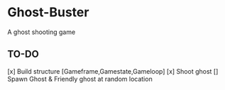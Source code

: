 # Ghost-Buster
A ghost shooting game

## TO-DO
[x] Build structure [Gameframe,Gamestate,Gameloop]
[x] Shoot ghost
[] Spawn Ghost & Friendly ghost at random location